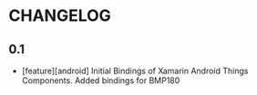 # CHANGELOG

## 0.1
* [feature][android] Initial Bindings of Xamarin Android Things Components.  Added bindings for BMP180
